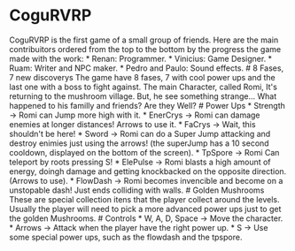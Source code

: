 # CoguRVRP
<line>
CoguRVRP is the first game of a small group of friends. Here are the main contribuitors ordered from the top to the bottom by the progress the game made with the work:
* Renan: Programmer.
* Vinicius: Game Designer.
* Ruam: Writer and NPC maker.
* Pedro and Paulo: Sound effects.
<line>
# 8 Fases, 7 new discoverys
The game have 8 fases, 7 with cool power ups and the last one with a boss to fight against. 
The main Character, called Romi, It's returning to the mushroom village. But, he see something strange... What happened to his familly and friends? Are they Well?
<line>
# Power Ups
* Strength -> Romi can Jump more high with it.
* EnerCrys -> Romi can damage enemies at longer distances! Arrows to use it.
* FaCrys -> Wait, this shouldn't be here!
* Sword -> Romi can do a Super Jump attacking and destroy enimies just using the arrows! (the superJump has a 10 second cooldown, displayed on the bottom of the screen).
* TpSpore -> Romi Can teleport by roots pressing S!
* ElePulse -> Romi blasts a high amount of energy, doingh damage and getting knockbacked on the opposite direction. (Arrows to use).
* FlowDash -> Romi becomes invencible and become on a unstopable dash! Just ends colliding with walls.
<line>
# Golden Mushrooms
These are special collection itens that the player collect around the levels. Usually the player will need to pick a more advanced power ups just to get the golden Mushrooms.
<line>
# Controls
* W, A, D, Space -> Move the character.
* Arrows -> Attack when the player have the right power up.
* S -> Use some special power ups, such as the flowdash and the tpspore.
